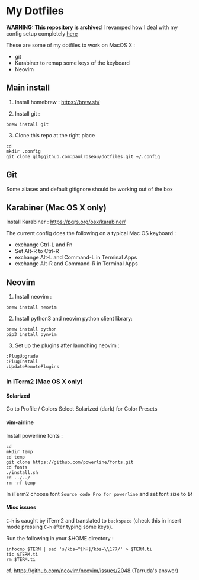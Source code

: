 # My Dotfiles

**WARNING: This repository is archived**
I revamped how I deal with my config setup completely [here](https://github.com/paulroseau/dotfiles)

These are some of my dotfiles to work on MacOS X :
- git
- Karabiner to remap some keys of the keyboard
- Neovim

## Main install

1. Install homebrew : https://brew.sh/

2. Install git :
```
brew install git
```

3. Clone this repo at the right place
```
cd
mkdir .config
git clone git@github.com:paulroseau/dotfiles.git ~/.config
```

## Git

Some aliases and default gitignore should be working out of the box

## Karabiner (Mac OS X only)

Install Karabiner : https://pqrs.org/osx/karabiner/

The current config does the following on a typical Mac OS keyboard :
- exchange Ctrl-L and Fn
- Set Alt-R to Ctrl-R
- exchange Alt-L and Command-L in Terminal Apps
- exchange Alt-R and Command-R in Terminal Apps

## Neovim

1. Install neovim :
```
brew install neovim
```

2. Install python3 and neovim python client library:
```
brew install python
pip3 install pynvim
```

3. Set up the plugins after launching neovim :
```
:PlugUpgrade
:PlugInstall
:UpdateRemotePlugins
```

### In iTerm2 (Mac OS X only)

#### Solarized

Go to Profile / Colors 
Select Solarized (dark) for Color Presets

#### vim-airline

Install powerline fonts :
```
cd
mkdir temp
cd temp
git clone https://github.com/powerline/fonts.git
cd fonts
./install.sh
cd ../../
rm -rf temp
```

In iTerm2 choose font `Source code Pro for powerline` and set font size to `14`

#### Misc issues

`C-h` is caught by iTerm2 and translated to `backspace` (check this in insert mode pressing `C-h` after typing some keys). 

Run the following in your $HOME directory :
```
infocmp $TERM | sed 's/kbs=^[hH]/kbs=\\177/' > $TERM.ti
tic $TERM.ti
rm $TERM.ti
```
cf. https://github.com/neovim/neovim/issues/2048 (Tarruda's answer)
